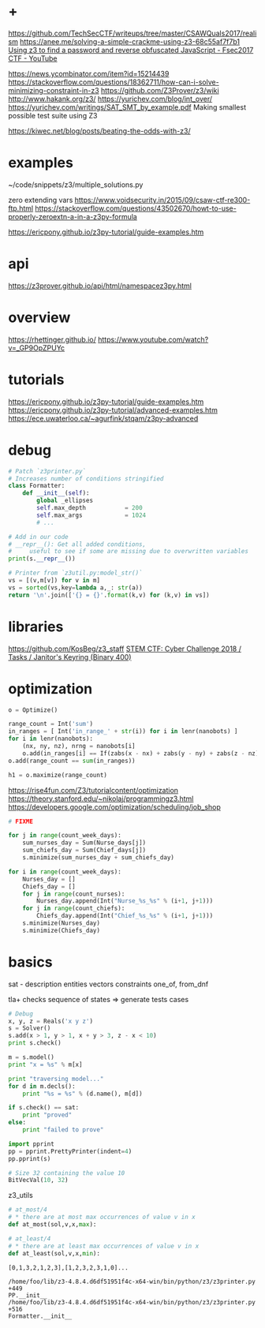 # +

https://github.com/TechSecCTF/writeups/tree/master/CSAWQuals2017/realism
https://anee.me/solving-a-simple-crackme-using-z3-68c55af7f7b1
[Using z3 to find a password and reverse obfuscated JavaScript \- Fsec2017 CTF \- YouTube](https://www.youtube.com/watch?v=TpdDq56KH1I)

https://news.ycombinator.com/item?id=15214439
https://stackoverflow.com/questions/18362711/how-can-i-solve-minimizing-constraint-in-z3
https://github.com/Z3Prover/z3/wiki
http://www.hakank.org/z3/
https://yurichev.com/blog/int_over/
https://yurichev.com/writings/SAT_SMT_by_example.pdf
    Making smallest possible test suite using Z3

https://kiwec.net/blog/posts/beating-the-odds-with-z3/

# examples

~/code/snippets/z3/multiple_solutions.py

zero extending vars
    https://www.voidsecurity.in/2015/09/csaw-ctf-re300-ftp.html
    https://stackoverflow.com/questions/43502670/howt-to-use-properly-zeroextn-a-in-a-z3py-formula

https://ericpony.github.io/z3py-tutorial/guide-examples.htm

# api

https://z3prover.github.io/api/html/namespacez3py.html

# overview

https://rhettinger.github.io/
    https://www.youtube.com/watch?v=_GP9OpZPUYc

# tutorials

https://ericpony.github.io/z3py-tutorial/guide-examples.htm
https://ericpony.github.io/z3py-tutorial/advanced-examples.htm
https://ece.uwaterloo.ca/~agurfink/stqam/z3py-advanced

# debug 

```python
# Patch `z3printer.py`
# Increases number of conditions stringified
class Formatter:
    def __init__(self):
        global _ellipses
        self.max_depth           = 200
        self.max_args            = 1024
        # ...

# Add in our code
# __repr__(): Get all added conditions,
#     useful to see if some are missing due to overwritten variables
print(s.__repr__())

# Printer from `z3util.py:model_str()`
vs = [(v,m[v]) for v in m]
vs = sorted(vs,key=lambda a,_: str(a))
return '\n'.join(['{} = {}'.format(k,v) for (k,v) in vs])
```

# libraries

https://github.com/KosBeg/z3_staff
    [STEM CTF: Cyber Challenge 2018 / Tasks / Janitor's Keyring (Binary 400)](https://ctftime.org/writeup/9875)

# optimization

```python
o = Optimize()

range_count = Int('sum')
in_ranges = [ Int('in_range_' + str(i)) for i in lenr(nanobots) ]
for i in lenr(nanobots):
    (nx, ny, nz), nrng = nanobots[i]
    o.add(in_ranges[i] == If(zabs(x - nx) + zabs(y - ny) + zabs(z - nz) <= nrng, 1, 0))
o.add(range_count == sum(in_ranges))

h1 = o.maximize(range_count)
```

https://rise4fun.com/Z3/tutorialcontent/optimization
https://theory.stanford.edu/~nikolaj/programmingz3.html
https://developers.google.com/optimization/scheduling/job_shop

```python
# FIXME

for j in range(count_week_days):
    sum_nurses_day = Sum(Nurse_days[j])
    sum_chiefs_day = Sum(Chief_days[j])
    s.minimize(sum_nurses_day + sum_chiefs_day)

for i in range(count_week_days):
    Nurses_day = []
    Chiefs_day = []
    for j in range(count_nurses):
        Nurses_day.append(Int("Nurse_%s_%s" % (i+1, j+1)))
    for j in range(count_chiefs):
        Chiefs_day.append(Int("Chief_%s_%s" % (i+1, j+1)))
    s.minimize(Nurses_day)
    s.minimize(Chiefs_day)
```

# basics

sat - description
    entities
        vectors
    constraints
        one_of, from_dnf

tla+
    checks sequence of states
    => generate tests cases

```python
# Debug
x, y, z = Reals('x y z')
s = Solver()
s.add(x > 1, y > 1, x + y > 3, z - x < 10)
print s.check()

m = s.model()
print "x = %s" % m[x]

print "traversing model..."
for d in m.decls():
    print "%s = %s" % (d.name(), m[d])

if s.check() == sat:
    print "proved"
else:
    print "failed to prove"

import pprint
pp = pprint.PrettyPrinter(indent=4)
pp.pprint(s)

# Size 32 containing the value 10
BitVecVal(10, 32)
```

z3_utils
```python
# at_most/4
# * there are at most max occurrences of value v in x
def at_most(sol,v,x,max):

# at_least/4
# * there are at least max occurrences of value v in x
def at_least(sol,v,x,min):
```

```
[0,1,3,2,1,2,3],[1,2,3,2,3,1,0]...

/home/foo/lib/z3-4.8.4.d6df51951f4c-x64-win/bin/python/z3/z3printer.py +449
PP.__init__
/home/foo/lib/z3-4.8.4.d6df51951f4c-x64-win/bin/python/z3/z3printer.py +516
Formatter.__init__
```
